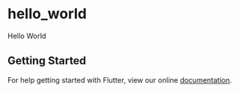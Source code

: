 # hello_world

Hello World

## Getting Started

For help getting started with Flutter, view our online
[documentation](https://flutter.io/).
